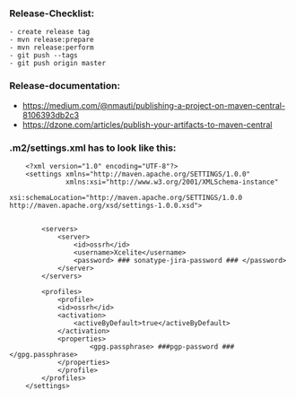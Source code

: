 ### Release-Checklist:
    - create release tag
    - mvn release:prepare
    - mvn release:perform
    - git push --tags
    - git push origin master

### Release-documentation:
- https://medium.com/@nmauti/publishing-a-project-on-maven-central-8106393db2c3
- https://dzone.com/articles/publish-your-artifacts-to-maven-central


### .m2/settings.xml has to look like this:
        <?xml version="1.0" encoding="UTF-8"?>
        <settings xmlns="http://maven.apache.org/SETTINGS/1.0.0"
                  xmlns:xsi="http://www.w3.org/2001/XMLSchema-instance"
                  xsi:schemaLocation="http://maven.apache.org/SETTINGS/1.0.0 http://maven.apache.org/xsd/settings-1.0.0.xsd">


            <servers>
                <server>
                    <id>ossrh</id>
                    <username>Xcelite</username>
                    <password> ### sonatype-jira-password ### </password>
                </server>
            </servers>

            <profiles>
                <profile>
                <id>ossrh</id>
                <activation>
                    <activeByDefault>true</activeByDefault>
                </activation>
                <properties>
                        <gpg.passphrase> ###pgp-password ###</gpg.passphrase>
                </properties>
                </profile>
            </profiles>
        </settings>